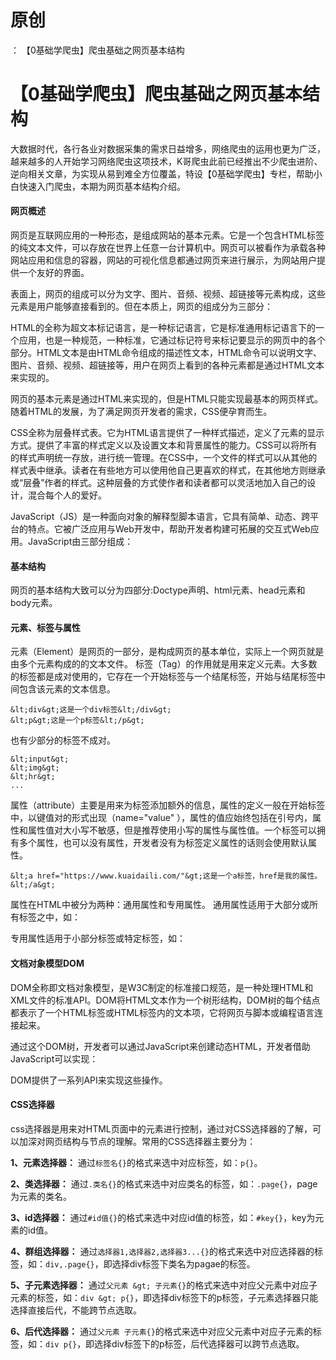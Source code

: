 # 原创
：  【0基础学爬虫】爬虫基础之网页基本结构

# 【0基础学爬虫】爬虫基础之网页基本结构

> 
大数据时代，各行各业对数据采集的需求日益增多，网络爬虫的运用也更为广泛，越来越多的人开始学习网络爬虫这项技术，K哥爬虫此前已经推出不少爬虫进阶、逆向相关文章，为实现从易到难全方位覆盖，特设【0基础学爬虫】专栏，帮助小白快速入门爬虫，本期为网页基本结构介绍。


#### 网页概述

网页是互联网应用的一种形态，是组成网站的基本元素。它是一个包含HTML标签的纯文本文件，可以存放在世界上任意一台计算机中。网页可以被看作为承载各种网站应用和信息的容器，网站的可视化信息都通过网页来进行展示，为网站用户提供一个友好的界面。

表面上，网页的组成可以分为文字、图片、音频、视频、超链接等元素构成，这些元素是用户能够直接看到的。但在本质上，网页的组成分为三部分：

HTML的全称为超文本标记语言，是一种标记语言，它是标准通用标记语言下的一个应用，也是一种规范，一种标准，它通过标记符号来标记要显示的网页中的各个部分。HTML文本是由HTML命令组成的描述性文本，HTML命令可以说明文字、图片、音频、视频、超链接等，用户在网页上看到的各种元素都是通过HTML文本来实现的。

网页的基本元素是通过HTML来实现的，但是HTML只能实现最基本的网页样式。随着HTML的发展，为了满足网页开发者的需求，CSS便孕育而生。

CSS全称为层叠样式表。它为HTML语言提供了一种样式描述，定义了元素的显示方式。提供了丰富的样式定义以及设置文本和背景属性的能力。CSS可以将所有的样式声明统一存放，进行统一管理。在CSS中，一个文件的样式可以从其他的样式表中继承。读者在有些地方可以使用他自己更喜欢的样式，在其他地方则继承或“层叠”作者的样式。这种层叠的方式使作者和读者都可以灵活地加入自己的设计，混合每个人的爱好。

JavaScript（JS）是一种面向对象的解释型脚本语言，它具有简单、动态、跨平台的特点。它被广泛应用与Web开发中，帮助开发者构建可拓展的交互式Web应用。JavaScript由三部分组成：

#### 基本结构

网页的基本结构大致可以分为四部分:Doctype声明、html元素、head元素和body元素。

#### 元素、标签与属性

元素（Element）是网页的一部分，是构成网页的基本单位，实际上一个网页就是由多个元素构成的的文本文件。 标签（Tag）的作用就是用来定义元素。大多数的标签都是成对使用的，它存在一个开始标签与一个结尾标签，开始与结尾标签中间包含该元素的文本信息。

```
&lt;div&gt;这是一个div标签&lt;/div&gt;
&lt;p&gt;这是一个p标签&lt;/p&gt;
```

也有少部分的标签不成对。

```
&lt;input&gt;
&lt;img&gt;
&lt;hr&gt;
...
```

属性（attribute）主要是用来为标签添加额外的信息，属性的定义一般在开始标签中，以键值对的形式出现（name="value" ），属性的值应始终包括在引号内，属性和属性值对大小写不敏感，但是推荐使用小写的属性与属性值。一个标签可以拥有多个属性，也可以没有属性，开发者没有为标签定义属性的话则会使用默认属性。

`&lt;a href="https://www.kuaidaili.com/"&gt;这是一个a标签，href是我的属性。&lt;/a&gt;`

属性在HTML中被分为两种：通用属性和专用属性。 通用属性适用于大部分或所有标签之中，如：

专用属性适用于小部分标签或特定标签，如：

#### 文档对象模型DOM

DOM全称即文档对象模型，是W3C制定的标准接口规范，是一种处理HTML和XML文件的标准API。DOM将HTML文本作为一个树形结构，DOM树的每个结点都表示了一个HTML标签或HTML标签内的文本项，它将网页与脚本或编程语言连接起来。

通过这个DOM树，开发者可以通过JavaScript来创建动态HTML，开发者借助JavaScript可以实现：

DOM提供了一系列API来实现这些操作。

#### CSS选择器

css选择器是用来对HTML页面中的元素进行控制，通过对CSS选择器的了解，可以加深对网页结构与节点的理解。常用的CSS选择器主要分为：

**1、元素选择器：** 通过`标签名{}`的格式来选中对应标签，如：`p{}`。

**2、类选择器：** 通过`.类名{}`的格式来选中对应类名的标签，如：`.page{}`，page为元素的类名。

**3、id选择器：** 通过`#id值{}`的格式来选中对应id值的标签，如：`#key{}`，key为元素的id值。

**4、群组选择器：** 通过`选择器1,选择器2,选择器3...{}`的格式来选中对应选择器的标签，如：`div,.page{}`，即选择div标签下类名为pagae的标签。

**5、子元素选择器：** 通过`父元素 &gt; 子元素{}`的格式来选中对应父元素中对应子元素的标签，如：`div &gt; p{}`，即选择div标签下的p标签，子元素选择器只能选择直接后代，不能跨节点选取。

**6、后代选择器：** 通过`父元素 子元素{}`的格式来选中对应父元素中对应子元素的标签，如：`div p{}`，即选择div标签下的p标签，后代选择器可以跨节点选取。 <img alt="" src="https://i-blog.csdnimg.cn/blog_migrate/16acf7375c74d404fc8ad5f7b0761eec.png"/>
